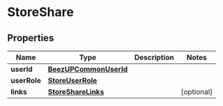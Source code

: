 
# StoreShare

## Properties
Name | Type | Description | Notes
------------ | ------------- | ------------- | -------------
**userId** | [**BeezUPCommonUserId**](BeezUPCommonUserId.md) |  | 
**userRole** | [**StoreUserRole**](StoreUserRole.md) |  | 
**links** | [**StoreShareLinks**](StoreShareLinks.md) |  |  [optional]




